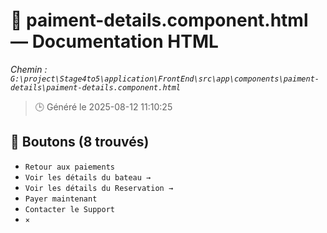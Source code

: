 # 📄 paiment-details.component.html — Documentation HTML
*Chemin : `G:\project\Stage4to5\application\FrontEnd\src\app\components\paiment-details\paiment-details.component.html`*

> 🕒 Généré le 2025-08-12 11:10:25

## 🔘 Boutons (8 trouvés)
- `Retour aux paiements`
- `Voir les détails du bateau →`
- `Voir les détails du Reservation →`
- `Payer maintenant`
- `Contacter le Support`
- `×`
